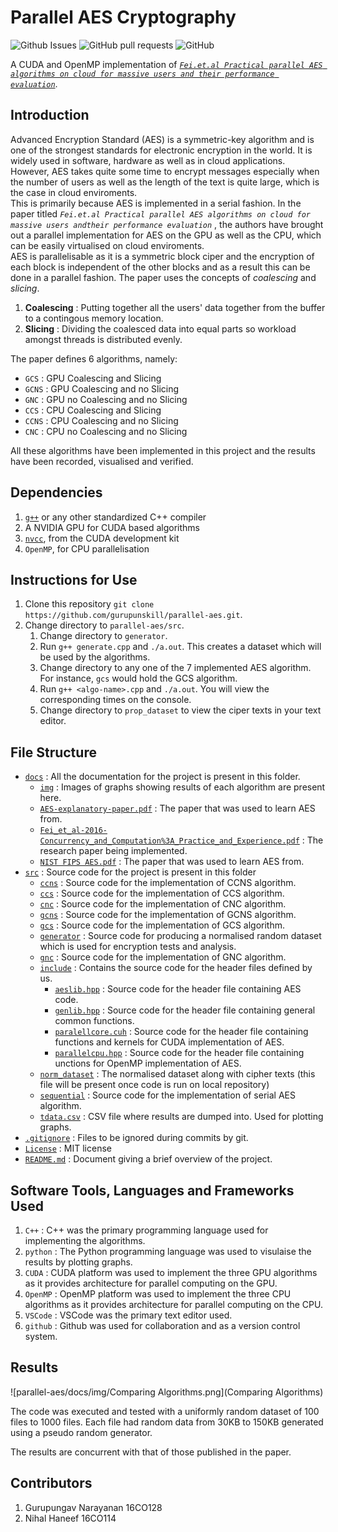 # Parallel AES Cryptography
![Github Issues](https://img.shields.io/github/issues/gurupunskill/parallel-aes.svg) 
![GitHub pull requests](https://img.shields.io/github/issues-pr/gurupunskill/parallel-aes.svg)
![GitHub](https://img.shields.io/github/license/gurupunskill/parallel-aes.svg)

A CUDA and OpenMP implementation of [_`Fei.et.al Practical parallel AES algorithms on cloud for massive users and their performance evaluation`_](https://doi.org/10.1002/cpe.3734).

## Introduction
Advanced Encryption Standard (AES) is a symmetric-key algorithm and is one of the strongest standards for electronic encryption in the world. It is widely used in software, hardware as well as in cloud applications. However, AES takes quite some time to encrypt messages especially when the number of users as well as the length of the text is quite large, which is the case in cloud enviroments.  
This is primarily because AES is implemented in a serial fashion. In the paper titled _`Fei.et.al Practical parallel AES algorithms on cloud for massive users andtheir performance evaluation`_ , the authors have brought out a parallel implementation for AES on the GPU as well as the CPU, which can be easily virtualised on cloud enviroments.  
AES is parallelisable as it is a symmetric block ciper and the encryption of each block is independent of the other blocks and as a result this can be done in a parallel fashion. The paper uses the concepts of _coalescing_ and _slicing_.
1. **Coalescing** : Putting together all the users' data together from the buffer to a contingous memory location.
2. **Slicing** : Dividing the coalesced data into equal parts so workload amongst threads is distributed evenly.  
  
The paper defines 6 algorithms, namely:  
 * `GCS`  : GPU Coalescing and Slicing
 * `GCNS` : GPU Coalescing and no Slicing
 * `GNC`  : GPU no Coalescing and no Slicing
 * `CCS`  : CPU Coalescing and Slicing
 * `CCNS` : CPU Coalescing and no Slicing
 * `CNC`  : CPU no Coalescing and no Slicing  
  
All these algorithms have been implemented in this project and the results have been recorded, visualised and verified.  

## Dependencies
1. [`g++`](https://askubuntu.com/questions/481807/how-to-install-g-in-ubuntu-14-04) or any other standardized C++ compiler
2. A NVIDIA GPU for CUDA based algorithms
3. [`nvcc`](https://docs.nvidia.com/cuda/cuda-installation-guide-linux/index.html#pre-installation-actions), from the CUDA development kit
4. `OpenMP`, for CPU parallelisation

## Instructions for Use
1. Clone this repository `git clone https://github.com/gurupunskill/parallel-aes.git`.
2. Change directory to `parallel-aes/src`.
    1. Change directory to `generator`.
    2. Run `g++ generate.cpp` and `./a.out`. This creates a dataset which will be used by the algorithms.
    3. Change directory to any one of the 7 implemented AES algorithm. For instance, `gcs` would hold the GCS algorithm.
    4. Run `g++ <algo-name>.cpp` and `./a.out`. You will view the corresponding times on the console.
    5. Change directory to `prop_dataset` to view the ciper texts in your text editor.

## File Structure
* [`docs`](parallel-aes/docs) : All the documentation for the project is present in this folder.
    * [`img`](parallel-aes/docs/img) : Images of graphs showing results of each algorithm are present here.
    * [`AES-explanatory-paper.pdf`](parallel-aes/docs/AES-explanatory-paper.pdf) : The paper that was used to learn AES from.
    * [`Fei_et_al-2016-Concurrency_and_Computation%3A_Practice_and_Experience.pdf`](parallel-aes/docs/Fei_et_al-2016-Concurrency_and_Computation%253A_Practice_and_Experience.pdf) : The research paper being implemented.
    * [`NIST FIPS AES.pdf`](parallel-aes/docs/NIST%20FIPS%20AES.pdf) : The paper that was used to learn AES from.
* [`src`](parallel-aes/src) : Source code for the project is present in this folder
    * [`ccns`](parallel-aes/src/ccns) : Source code for the implementation of CCNS algorithm.
    * [`ccs`](parallel-aes/src/ccs) : Source code for the implementation of CCS algorithm.
    * [`cnc`](parallel-aes/src/cnc) : Source code for the implementation of CNC algorithm.
    * [`gcns`](parallel-aes/src/gcns) : Source code for the implementation of GCNS algorithm.
    * [`gcs`](parallel-aes/src/gcs) : Source code for the implementation of GCS algorithm.
    * [`generator`](parallel-aes/src/generator) : Source code for producing a normalised random dataset which is used for encryption tests and analysis.
    * [`gnc`](parallel-aes/src/gnc) : Source code for the implementation of GNC algorithm.
    * [`include`](parallel-aes/src/include) : Contains the source code for the header files defined by us.
        * [`aeslib.hpp`](parallel-aes/src/include/aeslib.hpp) : Source code for the header file containing AES code.
        * [`genlib.hpp`](parallel-aes/src/include/genlib.hpp) : Source code for the header file containing general common functions.
        * [`paralellcore.cuh`](parallel-aes/src/include/parallelcore.cuh) : Source code for the header file containing functions and kernels for CUDA implementation of AES.
        * [`parallelcpu.hpp`](parallel-aes/src/include/parallelcpu.hpp) : Source code for the header file containing unctions for OpenMP implementation of AES.
    * [`norm_dataset`](parallel-aes/src/norm_dataset) : The normalised dataset along with cipher texts (this file will be present once code is run on local repository)
    * [`sequential`](parallel-aes/src/sequential) : Source code for the implementation of serial AES algorithm.
    * [`tdata.csv`](parallel-aes/src/tdata.csv) : CSV file where results are dumped into. Used for plotting graphs.
* [`.gitignore`](.gitignore) : Files to be ignored during commits by git.
* [`License`](LICENSE) : MIT license
* [`README.md`](README.md) : Document giving a brief overview of the project. 


## Software Tools, Languages and Frameworks Used
1. `C++` : C++ was the primary programming language used for implementing the algorithms.
2. `python` : The Python programming language was used to visulaise the results by plotting graphs.
3. `CUDA` : CUDA platform was used to implement the three GPU algorithms as it provides architecture for parallel computing on the GPU.
4. `OpenMP` : OpenMP platform was used to implement the three CPU algorithms as it provides architecture for parallel computing on the CPU.
5. `VSCode` : VSCode was the primary text editor used.
6. `github` : Github was used for collaboration and as a version control system.


## Results
![parallel-aes/docs/img/Comparing Algorithms.png](Comparing Algorithms)

The code was executed and tested with a uniformly random dataset of 100 files to 1000 files. Each file had random data from 30KB to 150KB generated using a pseudo random generator.  

The results are concurrent with that of those published in the paper.  

## Contributors
1. Gurupungav Narayanan 16CO128 
2. Nihal Haneef 16CO114  
